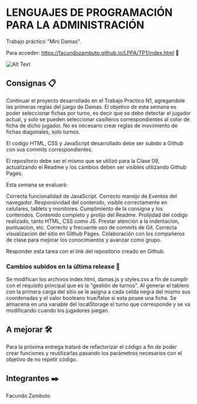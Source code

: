 # LENGUAJES DE PROGRAMACIÓN PARA LA ADMINISTRACIÓN 

Trabajo práctico "Mini Damas". 

Para acceder: https://facundozambuto.github.io/LPPA/TP1/index.html 📌

![Alt Text](https://media.giphy.com/media/kTHvm5ZApOvcAin3G4/giphy.gif)

## Consignas 📋

Continuar el proyecto desarrollado en el Trabajo Practico N1, agregandole las primeras reglas del juego de Damas. El objetivo de esta semana es poder seleccionar fichas por turno, es decir que se debe detectar el jugador actual, y solo se pueden seleccionar casilleros correspondientes al color de ficha de dicho jugador. No es necesario crear reglas de movimiento de fichas diagonales, solo turnos.



El codigo HTML, CSS y JavaScript desarrollado debe ser subido a Github con sus commits correspondientes.

El repositorio debe ser el mismo que se utilizó para la Clase 09, actualizando el Readme y los cambios deben ser visibles utilizando Github Pages.

Esta semana se evaluará:

Correcta funcionalidad de JavaScript.
Correcto manejo de Eventos del navegador.
Responsividad del contenido, visible correctamente en celulares, tablets y monitores.
Cumplimiento de la consigna y los contenidos.
Contenido completo y prolijo del Readme.
Prolijidad del codigo realizado, tanto HTML, CSS como JS. Prestar atención a la indentacion, puntuacion, etc.
Correcto y frecuente uso de commits de Git.
Correcta visualizacion del sitio en Github Pages.
Colaboración con los compañeros de clase para mejorar los conocimientos y avanzar como grupo.


Responder esta tarea con el link del repositorio creado en Github.


### Cambios subidos en la última release 🚀

Se modifican los archivos index.html, damas.js y styles.css a fin de cumplir con el requisito principal que es la "gestión de turnos". Al generar el tablero con la primera carga del sitio
se le asigna a cada celda negra del mismo sus coordenadas y el valor booleano true/false si esta posee una ficha. Se almacena en una variable del localStorage el turno que corresponde y
se va modificando cuando los jugadores juegan. 

## A mejorar 🛠️

Para la próxima entrega trataré de refactorizar el código a fin de poder crear funciones y reutilizarlas pasando los parámetros necesarios con el objetivo de no repetir código.

## Integrantes ✒️

Facundo Zambuto
